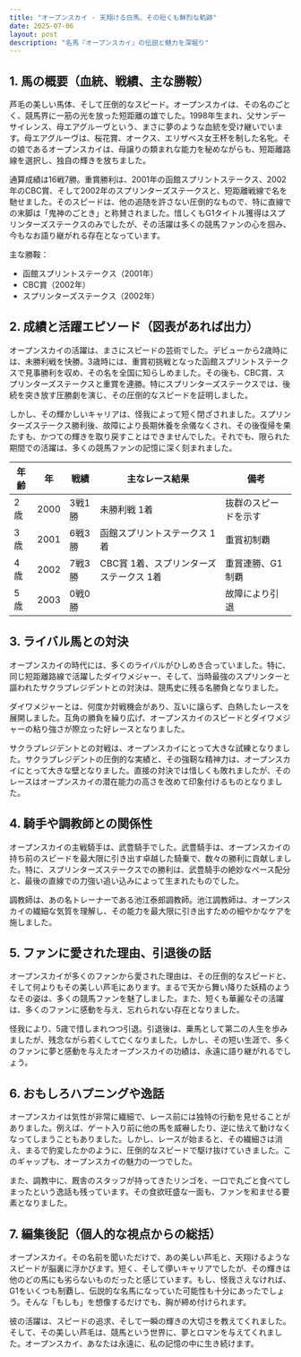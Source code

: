 ```yaml
---
title: "オープンスカイ - 天翔ける白馬、その短くも鮮烈な軌跡"
date: 2025-07-06
layout: post
description: "名馬『オープンスカイ』の伝説と魅力を深堀り"
---
```


## 1. 馬の概要（血統、戦績、主な勝鞍）

芦毛の美しい馬体、そして圧倒的なスピード。オープンスカイは、その名のごとく、競馬界に一筋の光を放った短距離の雄でした。1998年生まれ、父サンデーサイレンス、母エアグルーヴという、まさに夢のような血統を受け継いでいます。母エアグルーヴは、桜花賞、オークス、エリザベス女王杯を制した名牝。その娘であるオープンスカイは、母譲りの類まれな能力を秘めながらも、短距離路線を選択し、独自の輝きを放ちました。

通算成績は16戦7勝。重賞勝利は、2001年の函館スプリントステークス、2002年のCBC賞、そして2002年のスプリンターズステークスと、短距離戦線で名を馳せました。そのスピードは、他の追随を許さない圧倒的なもので、特に直線での末脚は「鬼神のごとき」と称賛されました。惜しくもG1タイトル獲得はスプリンターズステークスのみでしたが、その活躍は多くの競馬ファンの心を掴み、今もなお語り継がれる存在となっています。

主な勝鞍：
* 函館スプリントステークス（2001年）
* CBC賞（2002年）
* スプリンターズステークス（2002年）


## 2. 成績と活躍エピソード（図表があれば出力）

オープンスカイの活躍は、まさにスピードの芸術でした。デビューから2歳時には、未勝利戦を快勝。3歳時には、重賞初挑戦となった函館スプリントステークスで見事勝利を収め、その名を全国に知らしめました。その後も、CBC賞、スプリンターズステークスと重賞を連勝。特にスプリンターズステークスでは、後続を突き放す圧勝劇を演じ、その圧倒的なスピードを証明しました。

しかし、その輝かしいキャリアは、怪我によって短く閉ざされました。スプリンターズステークス勝利後、故障により長期休養を余儀なくされ、その後復帰を果たすも、かつての輝きを取り戻すことはできませんでした。それでも、限られた期間での活躍は、多くの競馬ファンの記憶に深く刻まれました。

| 年齢 | 年 | 戦績 | 主なレース結果 | 備考 |
|---|---|---|---|---|
| 2歳 | 2000 | 3戦1勝 | 未勝利戦 1着 | 抜群のスピードを示す |
| 3歳 | 2001 | 6戦3勝 | 函館スプリントステークス 1着 | 重賞初制覇 |
| 4歳 | 2002 | 7戦3勝 | CBC賞 1着、スプリンターズステークス 1着 | 重賞連勝、G1制覇 |
| 5歳 | 2003 | 0戦0勝 |  | 故障により引退 |


## 3. ライバル馬との対決

オープンスカイの時代には、多くのライバルがひしめき合っていました。特に、同じ短距離路線で活躍したダイワメジャー、そして、当時最強のスプリンターと謳われたサクラプレジデントとの対決は、競馬史に残る名勝負となりました。

ダイワメジャーとは、何度か対戦機会があり、互いに譲らず、白熱したレースを展開しました。互角の勝負を繰り広げ、オープンスカイのスピードとダイワメジャーの粘り強さが際立った好レースとなりました。

サクラプレジデントとの対戦は、オープンスカイにとって大きな試練となりました。サクラプレジデントの圧倒的な実績と、その強靭な精神力は、オープンスカイにとって大きな壁となりました。直接の対決では惜しくも敗れましたが、そのレースはオープンスカイの潜在能力の高さを改めて印象付けるものとなりました。


## 4. 騎手や調教師との関係性

オープンスカイの主戦騎手は、武豊騎手でした。武豊騎手は、オープンスカイの持ち前のスピードを最大限に引き出す卓越した騎乗で、数々の勝利に貢献しました。特に、スプリンターズステークスでの勝利は、武豊騎手の絶妙なペース配分と、最後の直線での力強い追い込みによって生まれたものでした。

調教師は、あの名トレーナーである池江泰郎調教師。池江調教師は、オープンスカイの繊細な気質を理解し、その能力を最大限に引き出すための細やかなケアを施しました。


## 5. ファンに愛された理由、引退後の話

オープンスカイが多くのファンから愛された理由は、その圧倒的なスピードと、そして何よりもその美しい芦毛にあります。まるで天から舞い降りた妖精のようなその姿は、多くの競馬ファンを魅了しました。また、短くも華麗なその活躍は、多くのファンに感動を与え、忘れられない存在となりました。

怪我により、5歳で惜しまれつつ引退。引退後は、乗馬として第二の人生を歩みましたが、残念ながら若くして亡くなりました。しかし、その短い生涯で、多くのファンに夢と感動を与えたオープンスカイの功績は、永遠に語り継がれるでしょう。


## 6. おもしろハプニングや逸話

オープンスカイは気性が非常に繊細で、レース前には独特の行動を見せることがありました。例えば、ゲート入り前に他の馬を威嚇したり、逆に怯えて動けなくなってしまうこともありました。しかし、レースが始まると、その繊細さは消え、まるで豹変したかのように、圧倒的なスピードで駆け抜けていきました。このギャップも、オープンスカイの魅力の一つでした。

また、調教中に、厩舎のスタッフが持ってきたリンゴを、一口で丸ごと食べてしまったという逸話も残っています。その食欲旺盛な一面も、ファンを和ませる要素となりました。


## 7. 編集後記（個人的な視点からの総括）

オープンスカイ。その名前を聞いただけで、あの美しい芦毛と、天翔けるようなスピードが脳裏に浮かびます。短く、そして儚いキャリアでしたが、その輝きは他のどの馬にも劣らないものだったと感じています。もし、怪我さえなければ、G1をいくつも制覇し、伝説的な名馬になっていた可能性も十分にあったでしょう。そんな「もしも」を想像するだけでも、胸が締め付けられます。

彼の活躍は、スピードの追求、そして一瞬の輝きの大切さを教えてくれました。そして、その美しい芦毛は、競馬という世界に、夢とロマンを与えてくれました。オープンスカイ、あなたは永遠に、私の記憶の中に生き続けます。
